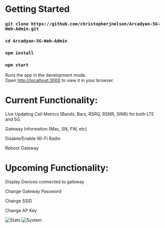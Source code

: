 # Getting Started

### `git clone https://github.com/christopherjnelson/Arcadyan-5G-Web-Admin.git`

### `cd Arcadyan-5G-Web-Admin`

### `npm install`

### `npm start`

Runs the app in the development mode.\
Open [http://localhost:3000](http://localhost:3000) to view it in your browser.

# Current Functionality:

Live Updating Cell Metrics (Bands, Bars, RSRQ, RSNR, SINR) for both LTE and 5G.

Gateway Information (Mac, SN, FW, etc)

Disable/Enable Wi-Fi Radio

Reboot Gateway

# Upcoming Functionality:

Display Devices connected to gateway

Change Gateway Password

Change SSID

Change AP Key

![Stats](https://i.imgur.com/nD2UUum.png)
![System](https://i.imgur.com/f1nIIlC.png)
